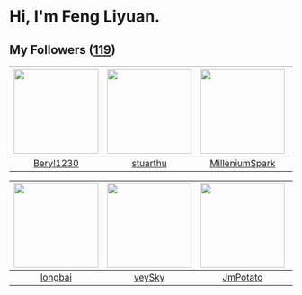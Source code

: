 # Hi, I'm Feng Liyuan.

## My Followers ([119](https://github.com/SunRunAway?tab=followers))

| <img src="https://avatars.githubusercontent.com/u/23115833?v=4" width="150" height="150" /> | <img src="https://avatars.githubusercontent.com/u/16526001?v=4" width="150" height="150" /> | <img src="https://avatars.githubusercontent.com/u/34684800?v=4" width="150" height="150" /> | <img src="https://avatars.githubusercontent.com/u/43415053?v=4" width="150" height="150" /> |
| :-----------------------------------------------------------------------------------------: | :-----------------------------------------------------------------------------------------: | :-----------------------------------------------------------------------------------------: | :-----------------------------------------------------------------------------------------: |
|                          [Beryl1230](https://github.com/Beryl1230)                          |                           [stuarthu](https://github.com/stuarthu)                           |                     [MilleniumSpark](https://github.com/MilleniumSpark)                     |                              [mytxd](https://github.com/mytxd)                              |

| <img src="https://avatars.githubusercontent.com/u/1204301?v=4" width="150" height="150" /> | <img src="https://avatars.githubusercontent.com/u/3190043?v=4" width="150" height="150" /> | <img src="https://avatars.githubusercontent.com/u/1446531?v=4" width="150" height="150" /> | <img src="https://avatars.githubusercontent.com/u/1814146?v=4" width="150" height="150" /> |
| :----------------------------------------------------------------------------------------: | :----------------------------------------------------------------------------------------: | :----------------------------------------------------------------------------------------: | :----------------------------------------------------------------------------------------: |
|                            [longbai](https://github.com/longbai)                           |                             [veySky](https://github.com/veySky)                            |                           [JmPotato](https://github.com/JmPotato)                          |                            [rwifeng](https://github.com/rwifeng)                           |